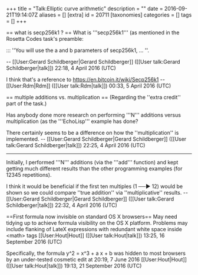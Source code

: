 +++
title = "Talk:Elliptic curve arithmetic"
description = ""
date = 2016-09-21T19:14:07Z
aliases = []
[extra]
id = 20711
[taxonomies]
categories = []
tags = []
+++

== what is secp256k1 ? ==
What is   '''secp256k1'''   (as mentioned in the Rosetta Codes task's preamble: 

:::     ''You will use the a and b parameters of secp256k1, ... ''. 

-- [[User:Gerard Schildberger|Gerard Schildberger]] ([[User talk:Gerard Schildberger|talk]]) 22:18, 4 April 2016 (UTC)

I think that's a reference to https://en.bitcoin.it/wiki/Secp256k1 --[[User:Rdm|Rdm]] ([[User talk:Rdm|talk]]) 00:33, 5 April 2016 (UTC)

== multiple additions vs. multiplication ==
(Regarding the   ''extra credit''   part of the task.)


Has anybody done more research on performing   '''N'''   additions versus multiplication   (as the   '''EchoLisp'''   example has done?

There certainly seems to be a difference on how the   ''multiplication''   is implemented.   -- [[User:Gerard Schildberger|Gerard Schildberger]] ([[User talk:Gerard Schildberger|talk]]) 22:25, 4 April 2016 (UTC)



-----



Initially, I performed   '''N'''   additions   (via the   '''add'''   function)   and kept getting much different results than the other programming examples   (for 12345 repetitions). 


I think it would be beneficial if the first ten multiples   (1 ──► 12)   would be shown so we could compare   ''true addition''   via   ''multiplicative''   results.   -- [[User:Gerard Schildberger|Gerard Schildberger]] ([[User talk:Gerard Schildberger|talk]]) 22:32, 4 April 2016 (UTC)


==First formula now invisible on standard OS X browsers==
May need tidying up to achieve formula visibility on the OS X platform. Problems may include flanking of LateX expressions with redundant white space inside &lt;math&gt; tags [[User:Hout|Hout]] ([[User talk:Hout|talk]]) 13:25, 16 September 2016 (UTC)

Specifically, the formula y^2 = x^3 + a x + b was hidden to most browsers by an under-tested cosmetic edit at 20:19, 7 June 2016 [[User:Hout|Hout]] ([[User talk:Hout|talk]]) 19:13, 21 September 2016 (UTC)
